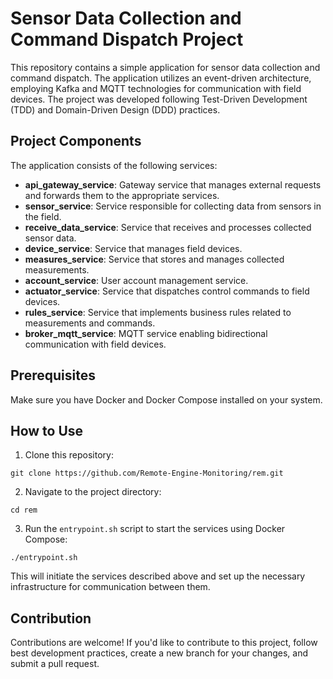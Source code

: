 # Sensor Data Collection and Command Dispatch Project

This repository contains a simple application for sensor data collection and command dispatch. The application utilizes an event-driven architecture, employing Kafka and MQTT technologies for communication with field devices. The project was developed following Test-Driven Development (TDD) and Domain-Driven Design (DDD) practices.

## Project Components

The application consists of the following services:

- **api_gateway_service**: Gateway service that manages external requests and forwards them to the appropriate services.
- **sensor_service**: Service responsible for collecting data from sensors in the field.
- **receive_data_service**: Service that receives and processes collected sensor data.
- **device_service**: Service that manages field devices.
- **measures_service**: Service that stores and manages collected measurements.
- **account_service**: User account management service.
- **actuator_service**: Service that dispatches control commands to field devices.
- **rules_service**: Service that implements business rules related to measurements and commands.
- **broker_mqtt_service**: MQTT service enabling bidirectional communication with field devices.

## Prerequisites

Make sure you have Docker and Docker Compose installed on your system.

## How to Use

1. Clone this repository:

```
git clone https://github.com/Remote-Engine-Monitoring/rem.git
```

2. Navigate to the project directory:

```
cd rem
```

3. Run the `entrypoint.sh` script to start the services using Docker Compose:

```
./entrypoint.sh
```

This will initiate the services described above and set up the necessary infrastructure for communication between them.

## Contribution

Contributions are welcome! If you'd like to contribute to this project, follow best development practices, create a new branch for your changes, and submit a pull request.
